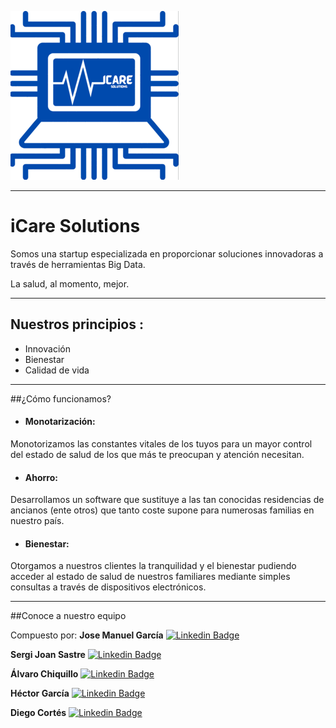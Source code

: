 ![iCareLogo](https://github.com/DataProject2/DataProject2/blob/master/00_Logo/iCareLogoMini.png)

------------



# iCare Solutions

Somos una startup especializada en proporcionar soluciones innovadoras a través de herramientas Big Data.

La salud, al momento, mejor.

------------



## Nuestros principios :

-   Innovación
-   Bienestar
-   Calidad de vida

------------



##¿Cómo funcionamos?

-   #### Monotarización:
    

Monotorizamos las constantes vitales de los tuyos para un mayor control del estado de salud de los que más te preocupan y atención necesitan.

-   #### Ahorro:
    

Desarrollamos un software que sustituye a las tan conocidas residencias de ancianos (ente otros) que tanto coste supone para numerosas familias en nuestro país.

-   #### Bienestar:
    

Otorgamos a nuestros clientes la tranquilidad y el bienestar pudiendo acceder al estado de salud de nuestros familiares mediante simples consultas a través de dispositivos electrónicos.

------------



##Conoce a nuestro equipo

Compuesto por:
**Jose Manuel García**  [![Linkedin Badge](https://img.shields.io/badge/-JoseManuel-blue?style=flat-square&logo=Linkedin&logoColor=white&link=https://www.linkedin.com/in/chiquillo/)](https://www.linkedin.com/in/jogacu/)


**Sergi Joan Sastre**  [![Linkedin Badge](https://img.shields.io/badge/-Sergi-blue?style=flat-square&logo=Linkedin&logoColor=white&link=https://www.linkedin.com/in/sergisastre/)](https://www.linkedin.com/in/sergisastre/)

**Álvaro Chiquillo**  [![Linkedin Badge](https://img.shields.io/badge/-Alvaro-blue?style=flat-square&logo=Linkedin&logoColor=white&link=https://www.linkedin.com/in/chiquillo/)](https://www.linkedin.com/in/chiquillo/)


**Héctor García**  [![Linkedin Badge](https://img.shields.io/badge/-Héctor-blue?style=flat-square&logo=Linkedin&logoColor=white&link=https://www.linkedin.com/in/hhectorgarcia/)](https://www.linkedin.com/in/hhectorgarcia/)

**Diego Cortés**  [![Linkedin Badge](https://img.shields.io/badge/-Diego-blue?style=flat-square&logo=Linkedin&logoColor=white&link=https://www.linkedin.com/in/diego-cortes-gil/)](https://www.linkedin.com/in/diego-cortes-gil/)

